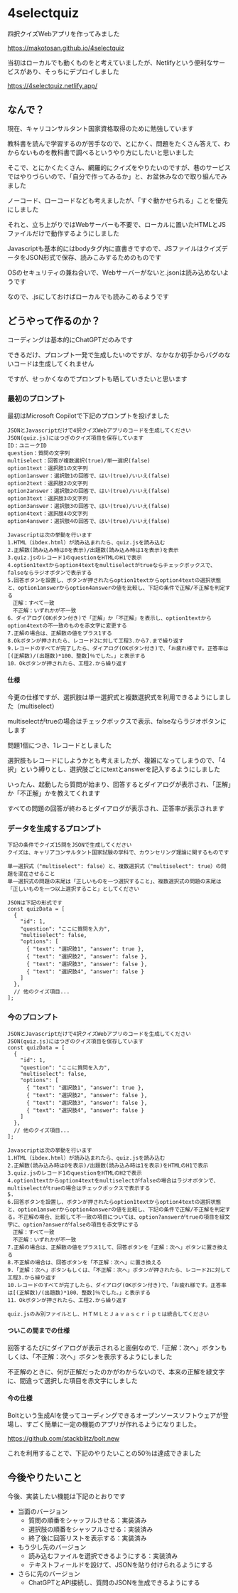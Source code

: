 # 4selectquiz
四択クイズWebアプリを作ってみました

https://makotosan.github.io/4selectquiz

当初はローカルでも動くものをと考えていましたが、Netlifyという便利なサービスがあり、そっちにデプロイしました

https://4selectquiz.netlify.app/

## なんで？
現在、キャリコンサルタント国家資格取得のために勉強しています

教科書を読んで学習するのが苦手なので、とにかく、問題をたくさん答えて、わからないものを教科書で調べるというやり方にしたいと思いました

そこで、とにかくたくさん、網羅的にクイズをやりたいのですが、巷のサービスではやりづらいので、「自分で作ってみるか」と、お盆休みなので取り組んでみました

ノーコード、ローコードなども考えましたが、「すぐ動かせられる」ことを優先にしました

それと、立ち上がりではWebサーバーも不要で、ローカルに置いたHTMLとJSファイルだけで動作するようにしました

Javascriptも基本的にはbodyタグ内に直書きですので、JSファイルはクイズデータをJSON形式で保存、読みこみするためのものです

OSのセキュリティの兼ね合いで、Webサーバーがないと.jsonは読み込めないようです

なので、.jsにしておけばローカルでも読みこめるようです

## どうやって作るのか？
コーディングは基本的にChatGPTだのみです

できるだけ、プロンプト一発で生成したいのですが、なかなか初手からバグのないコードは生成してくれません

ですが、せっかくなのでプロンプトも晒していきたいと思います

### 最初のプロンプト
最初はMicrosoft Copilotで下記のプロンプトを投げました
```
JSONとJavascriptだけで4択クイズWebアプリのコードを生成してください
JSON(quiz.js)にはつぎのクイズ項目を保存しています
ID：ユニークID
question：質問の文字列
multiselect：回答が複数選択(true)/単一選択(false)
option1text：選択肢1の文字列
option1answer：選択肢1の回答で、はい(true)/いいえ(false)
option2text：選択肢2の文字列
option2answer：選択肢2の回答で、はい(true)/いいえ(false)
option3text：選択肢3の文字列
option3answer：選択肢3の回答で、はい(true)/いいえ(false)
option4text：選択肢4の文字列
option4answer：選択肢4の回答で、はい(true)/いいえ(false)

Javascriptは次の挙動を行います
1.HTML（ibdex.html）が読み込まれたら、quiz.jsを読み込む
2.正解数(読み込み時は0を表示)/出題数(読み込み時は1を表示)を表示
3.quiz.jsのレコード1のquestionをHTMLのH1で表示
4.option1textからoption4textをmultiselectがtrueならチェックボックスで、falseならラジオボタンで表示する
5.回答ボタンを設置し、ボタンが押されたらoption1textからoption4textの選択状態と、option1answerからoption4answerの値を比較し、下記の条件で正解/不正解を判定する
　正解：すべて一致
　不正解：いずれかが不一致
6．ダイアログ(OKボタン付き)で「正解」か「不正解」を表示し、option1textからoption4textの不一致のものを赤文字に変更する
7.正解の場合は、正解数の値をプラス1する
8.Okボタンが押されたら、レコード2に対して工程3.から7.まで繰り返す
9.レコードのすべてが完了したら、ダイアログ(OKボタン付き)で、「お疲れ様です。正答率は[(正解数)/(出題数)*100、整数]％でした。」と表示する
10．Okボタンが押されたら、工程2.から繰り返す
```
#### 仕様
今更の仕様ですが、選択肢は単一選択式と複数選択式を利用できるようにしました（multiselect）

multiselectがtrueの場合はチェックボックスで表示、falseならラジオボタンにします

問題1個につき、1レコードとしました

選択肢もレコードにしようかとも考えましたが、複雑になってしまうので、「4択」という縛りとし、選択肢ごとにtextとanswerを記入するようにしました

いったん、起動したら質問が始まり、回答するとダイアログが表示され、「正解」か「不正解」かを教えてくれます

すべての問題の回答が終わるとダイアログが表示され、正答率が表示されます

### データを生成するプロンプト


```
下記の条件でクイズ15問をJSONで生成してください
クイズは、キャリアコンサルタント国家試験の学科で、カウンセリング理論に関するものです

単一選択式（"multiselect": false）と、複数選択式（"multiselect": true）の問題を混在させること
単一選択式の問題の末尾は「正しいものを一つ選択すること」、複数選択式の問題の末尾は「正しいものを一つ以上選択すること」としてください

JSONは下記の形式です
const quizData = [
  {
    "id": 1,
    "question": "ここに質問を入力",
    "multiselect": false,
    "options": [
      { "text": "選択肢1", "answer": true },
      { "text": "選択肢2", "answer": false },
      { "text": "選択肢3", "answer": false },
      { "text": "選択肢4", "answer": false }
    ]
  },
  // 他のクイズ項目...
];

```

### 今のプロンプト


```
JSONとJavascriptだけで4択クイズWebアプリのコードを生成してください
JSON(quiz.js)にはつぎのクイズ項目を保存しています
const quizData = [
  {
    "id": 1,
    "question": "ここに質問を入力",
    "multiselect": false,
    "options": [
      { "text": "選択肢1", "answer": true },
      { "text": "選択肢2", "answer": false },
      { "text": "選択肢3", "answer": false },
      { "text": "選択肢4", "answer": false }
    ]
  },
  // 他のクイズ項目...
];

Javascriptは次の挙動を行います
1.HTML（ibdex.html）が読み込まれたら、quiz.jsを読み込む
2.正解数(読み込み時は0を表示)/出題数(読み込み時は1を表示)をHTMLのH1で表示
3.quiz.jsのレコード1のquestionをHTMLのH2で表示
4.option1textからoption4textをmultiselectがfalseの場合はラジオボタンで、multiselectがtrueの場合はチェックボックスで表示する
5.
6.回答ボタンを設置し、ボタンが押されたらoption1textからoption4textの選択状態と、option1answerからoption4answerの値を比較し、下記の条件で正解/不正解を判定する。不正解の場合、比較して不一致の項目については、option?answerがtrueの項目を緑文字に、option?answerがfalseの項目を赤文字にする
　正解：すべて一致
　不正解：いずれかが不一致
7.正解の場合は、正解数の値をプラス1して、回答ボタンを「正解：次へ」ボタンに置き換える
8.不正解の場合は、回答ボタンを「不正解：次へ」に置き換える
9.「正解：次へ」ボタンもしくは、「不正解：次へ」ボタンが押されたら、レコード2に対して工程3.から繰り返す
10.レコードのすべてが完了したら、ダイアログ(OKボタン付き)で、「お疲れ様です。正答率は[(正解数)/(出題数)*100、整数]％でした。」と表示する
11．Okボタンが押されたら、工程2.から繰り返す

quiz.jsのみ別ファイルとし、ＨＴＭＬとＪａｖａｓｃｒｉｐｔは統合してください
```

#### ついこの間までの仕様

回答するたびにダイアログが表示されると面倒なので.「正解：次へ」ボタンもしくは、「不正解：次へ」ボタンを表示するようにしました

不正解のときに、何が正解だったのかがわからないので、本来の正解を緑文字に、間違って選択した項目を赤文字にしました

#### 今の仕様

Boltという生成AIを使ってコーディングできるオープンソースソフトウェアが登場し、すごく簡単に一定の機能のアプリが作れるようになりました。

https://github.com/stackblitz/bolt.new

これを利用することで、下記のやりたいことの50％は達成できました

## 今後やりたいこと

今後、実装したい機能は下記のとおりです

- 当面のバージョン
  - 質問の順番をシャッフルさせる：実装済み
  - 選択肢の順番をシャッフルさせる：実装済み
  - 終了後に回答リストを表示する：実装済み
- もう少し先のバージョン
  - 読み込むファイルを選択できるようにする：実装済み
  - テキストフィールドを設けて、JSONを貼り付けられるようにする
- さらに先のバージョン
  - ChatGPTとAPI接続し、質問のJSONを生成できるようにする
  
